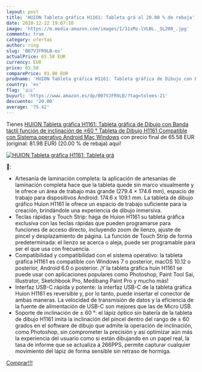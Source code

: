 ```yaml
---
layout: post
title: 'HUION Tableta gráfica H1161: Tableta grá al 20.00 % de rebaja'
date: 2020-12-22 19:07:10
image: 'https://m.media-amazon.com/images/I/31xMz-lVLBL._SL200_.jpg'
comments: true
category: ofertas
author: ring
slug: 'B07VJFR9LB-es'
actualPrice: 65.58 EUR
currency: EUR
price: 65.58
comparePrice: 81.98 EUR
prodname: 'HUION Tableta gráfica H1161: Tableta gráfica de Dibujo con Banda táctil  función de inclinación de ±60 °  Tableta de Dibujo H1161 Compatible con Sistema operativo Android  Mac  Windows'
country: 'es'
flag: '🇪🇸'
buyurl: 'https://www.amazon.es/dp/B07VJFR9LB/?tag=tolees-21'
descuento: '20.00'
average: '75.42'
---
```


Tienes [HUION Tableta gráfica H1161: Tableta gráfica de Dibujo con Banda táctil  función de inclinación de ±60 °  Tableta de Dibujo H1161 Compatible con Sistema operativo Android  Mac  Windows](https://www.amazon.es/dp/B07VJFR9LB/?tag=tolees-21) con precio final de  65.58 EUR (original: 81.98 EUR) (20.00 %  de rebaja) aqui!

[![HUION Tableta gráfica H1161: Tableta grá](https://m.media-amazon.com/images/I/31xMz-lVLBL._SL200_.jpg)](https://www.amazon.es/dp/B07VJFR9LB/?tag=tolees-21)

🔎:

- Artesanía de laminación completa: la aplicación de artesanías de laminación completa hace que la tableta quede sin marco visualmente y le ofrece un área de trabajo más grande (279.4 × 174.6 mm), espacio de trabajo para dispositivos Android: 174.6 x 109.1 mm. La tableta de dibujo gráfico Huion H1161 le ofrece un espacio de trabajo suficiente para la creación, brindándole una experiencia de dibujo inmersiva.
- Teclas rápidas y Touch Strip: haga de Huion H1161 su tableta gráfica exclusiva con las teclas rápidas que pueden programarse para funciones de acceso directo, incluyendo zoom de lienzo, ajuste de pincel y desplazamiento de página. La función de Touch Strip de forma predeterminada: el lienzo se acerca o aleja, puede ser programable para ser el que usa con frecuencia.
- Compatibilidad y compatibilidad con el sistema operativo: la tableta gráfica H1161 es compatible con Windows 7 o posterior, macOS 10.12 o posterior, Android 6.0 o posterior. ¡Y la tableta gráfica huin H1161 se puede usar con aplicaciones populares como Photoshop, Paint Tool Sai, Illustrator, Sketchbook Pro, Medibang Paint Pro y mucho más!
- Interfaz USB-C rápida y potente: la interfaz USB-C de la tableta gráfica Huion H1161 es reversible y, por lo tanto, puede insertar el conector de ambas maneras. La velocidad de transmisión de datos y la eficiencia de la fuente de alimentación de USB-C son mejores que las de Micro USB.
- Soporte de inclinación de ± 60 °: el lápiz óptico sin batería de la tableta de dibujo H1161 imita la inclinación del pincel dentro del rango de ± 60 grados en el software de dibujo que admite la operación de inclinación, como Photoshop, sin comprometer la precisión y así optimizar aún más la experiencia del usuario como si están dibujando en un papel real, la tasa de informe que se actualiza a 266PPS, permite capturar cualquier movimiento del lápiz de forma sensible sin retraso de hormiga.

[Comprar!!!](https://www.amazon.es/dp/B07VJFR9LB/?tag=tolees-21)
